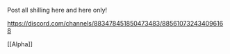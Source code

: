 Post all shilling here and here only!

https://discord.com/channels/883478451850473483/885610732434096168

[[Alpha]]